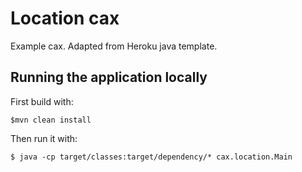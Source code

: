 # Location cax

Example cax. Adapted from Heroku java template.
    
## Running the application locally

First build with:

    $mvn clean install

Then run it with:

    $ java -cp target/classes:target/dependency/* cax.location.Main

